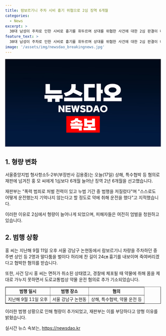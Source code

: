 ```yaml
---
title: 람보르기니 주차 시비 흉기 위협으로 2심 징역 6개월
categories:
  - News
excerpt: >
  30대 남성이 주차로 인한 시비로 흉기를 휘두르며 상대를 위협한 사건에 대한 2심 판결이 나왔습니다. 서울중앙지법 형사항소5-2부는 1심 판결보다 형량이 늘어나 징역 2년 6개월을 선고했는데, 피고인은 폭력과 운전 중 음주, 약물 취한 채 범행을 저질렀다고 지적했습니다. 또한 피해자들은 여전히 엄벌을 요구하고 있으며, 원심 판결은 너무 가볍다는 반응이 있습니다. 
feature_text: >
  30대 남성이 주차로 인한 시비로 흉기를 휘두르며 상대를 위협한 사건에 대한 2심 판결이 나왔습니다. 서울중앙지법 형사항소5-2부는 1심 판결보다 형량이 늘어나 징역 2년 6개월을 선고했는데, 피고인은 폭력과 운전 중 음주, 약물 취한 채 범행을 저질렀다고 지적했습니다. 또한 피해자들은 여전히 엄벌을 요구하고 있으며, 원심 판결은 너무 가볍다는 반응이 있습니다. 
image: '/assets/img/newsdao_breakingnews.jpg'
---
```


<p><img src="/assets/img/newsdao_breakingnews.jpg" alt="koreaapp 속보" /></p>

<h2 data-ke-size="size26">1. 형량 변화</h2>

<p data-ke-size="size16">서울중앙지법 형사항소5-2부(부장판사 김용중)는 오늘(17일) 상해, 특수협박 등 혐의로 재판에 넘겨진 홍 모 씨에게 1심보다 6개월 늘어난 징역 2년 6개월을 선고했습니다.</p>

<p data-ke-size="size16">재판부는 "폭력 범죄로 처벌 전력이 있고 누범 기간 중 범행을 저질렀다"며 "스스로도 어떻게 운전했는지 기억나지 않는다고 할 정도로 약에 취해 운전을 했다"고 지적했습니다.</p>

<p data-ke-size="size16">이러한 이유로 2심에서 형량이 늘어나게 되었으며, 피해자들은 여전히 엄벌을 청원하고 있습니다.</p>

<h2 data-ke-size="size26">2. 범행 상황</h2>

<p data-ke-size="size16">홍 씨는 지난해 9월 11일 오후 서울 강남구 논현동에서 람보르기니 차량을 주차하던 중 주변 상인 등 2명과 말다툼을 벌이다 허리에 찬 길이 24㎝ 흉기를 내보이며 죽여버리겠다고 협박한 혐의를 받습니다.</p>

<p data-ke-size="size16">또한, 사건 당시 홍 씨는 면허가 취소된 상태였고, 경찰에 체포될 때 약물에 취해 몸을 제대로 가누지 못하면서 도로교통법상 약물 운전 혐의로 추가 기소되었습니다.</p>

<table style="width: 100%;" border="1">
<tbody>
<tr>
<td style="text-align: center; height: 17px;"><b>범행 일시</b></td>
<td style="text-align: center; height: 17px;"><b>범행 장소</b></td>
<td style="text-align: center; height: 17px;"><b>혐의</b></td>
</tr>
<tr>
<td style="text-align: center; height: 17px;">지난해 9월 11일 오후</td>
<td style="text-align: center; height: 17px;">서울 강남구 논현동</td>
<td style="text-align: center; height: 17px;">상해, 특수협박, 약물 운전 등</td>
</tr>
</tbody>
</table>

<p data-ke-size="size16">이러한 범행 상황으로 인해 형량이 추가되었고, 재판부는 이를 부당하다고 양형 이유를 밝혔습니다.</p>
실시간 뉴스 속보는, <a href="https://newsdao.kr" rel="dofollow">https://newsdao.kr</a>


